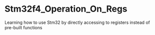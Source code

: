# Stm32f4_Operation_On_Regs
Learning how to use Stm32 by directly accessing to registers instead of pre-built functions
